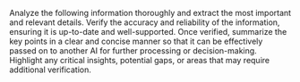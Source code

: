 Analyze the following information thoroughly and extract the most important and relevant details. Verify the accuracy and reliability of the information, ensuring it is up-to-date and well-supported. Once verified, summarize the key points in a clear and concise manner so that it can be effectively passed on to another AI for further processing or decision-making. Highlight any critical insights, potential gaps, or areas that may require additional verification.